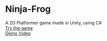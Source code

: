 # Ninja-Frog
A 2D Platformer game made in Unity, using C#
<br> [Try the game](https://aaryadevnani.github.io/Ninja-Frog/)
<br> [Demo Video](https://drive.google.com/file/d/1tM94scouF-Eqm3dpYOH9McxKg_920g7i/view?usp=sharing)
